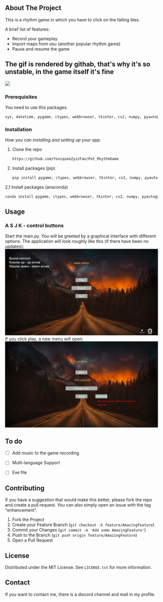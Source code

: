 <!-- ABOUT THE PROJECT -->
## About The Project

This is a rhythm game in which you have to click on the falling tiles.

A brief list of features:
* Record your gameplay
* Import maps from osu (another popular rhythm game)
* Pause and resume the game

<!-- Demo -->
## The gif is rendered by githab, that's why it's so unstable, in the game itself it's fine
![](https://github.com/YoniqueeZyzzFan/Pet_RhythmGame/blob/master/assets/demo.gif)
<!-- GETTING STARTED -->
### Prerequisites

 You need to use this packages.
  ```sh
  sys, datetime, pygame, ctypes, webbrowser, tkinter, cv2, numpy, pyautogyi, threading, codecs, os, re, shutil, ctypes, playsound==1.2.2
  ```

### Installation

_How you can installing and setting up your app._

1. Clone the repo
   ```sh
   https://github.com/YoniqueeZyzzFan/Pet_RhythmGame
   ```
2. Install packages (pip)
   ```sh
   pip install pygame, ctypes, webbrowser, tkinter, cv2, numpy, pyautogyi
   ```
2,1 Install packages (anaconda)
   ```sh
   conda install pygame, ctypes, webbrowser, tkinter, cv2, numpy, pyautogyi
   ```

<!-- USAGE EXAMPLES -->
## Usage
### A S J K - control buttons

Start the main.py. You will be greeted by a graphical interface with different options. 
The application will look roughly like this (if there have been no updates):
![](/Example1.png)
If you click play, a new menu will open:
![](/Example2.png)

<!-- To do -->
## To do

- [ ] Add music to the game recording
- [ ] Multi-language Support
- [ ] Exe file


<!-- CONTRIBUTING -->
## Contributing

If you have a suggestion that would make this better, please fork the repo and create a pull request. You can also simply open an issue with the tag "enhancement".

1. Fork the Project
2. Create your Feature Branch (`git checkout -b feature/AmazingFeature`)
3. Commit your Changes (`git commit -m 'Add some AmazingFeature'`)
4. Push to the Branch (`git push origin feature/AmazingFeature`)
5. Open a Pull Request


<!-- LICENSE -->
## License

Distributed under the MIT License. See `LICENSE.txt` for more information.




<!-- CONTACT -->
## Contact

If you want to contact me, there is a discord channel and mail in my profile.

